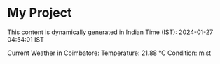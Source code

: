 # My Project

This content is dynamically generated in Indian Time (IST): 2024-01-27 04:54:01 IST


Current Weather in Coimbatore:
Temperature: 21.88 °C
Condition: mist
